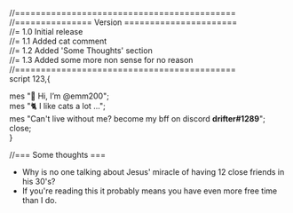 //===========================================<br>
//=============== Version ======================<br>
//= 1.0 Initial release<br>
//= 1.1 Added cat comment<br>
//= 1.2 Added 'Some Thoughts' section<br>
//= 1.3 Added some more non sense for no reason<br>
//===========================================<br>
script  123,{<br>

mes "👋 Hi, I’m @emm200";<br>
mes "🐈 I like cats a lot ...";<br>
mes "Can't live without me? become my bff on discord **drifter#1289**";<br>
close;<br>
}<br>

//=== Some thoughts ===<br>
- Why is no one talking about Jesus' miracle of having 12 close friends in his 30's?
- If you're reading this it probably means you have even more free time than I do.
